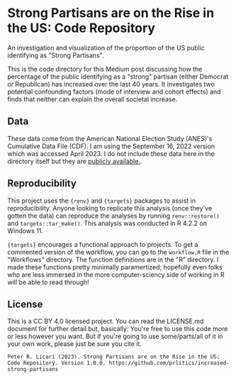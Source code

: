 # Strong Partisans are on the Rise in the US: Code Repository

An investigation and visualization of the proportion of the US public identifying as "Strong Partisans".

This is the code directory for this Medium post discussing how the percentage of the public identifying as a "strong" partisan (either Democrat or Republican) has increased over the last 40 years. It investigates two potential confounding factors (mode of interview and cohort effects) and finds that neither can explain the overall societal increase.

## Data

These data come from the American National Election Study (ANES)'s Cumulative Data File (CDF). I am using the September 16, 2022 version which was accessed April 2023. I do not include these data here in the directory itself but they are [publicly available.](https://electionstudies.org/data-center/anes-time-series-cumulative-data-file/).  


## Reproducibility 

This project uses the `{renv}` and `{targets}` packages to assist in reproducibility. Anyone looking to replicate this analysis (once they've gotten the data) can reproduce the analyses by running `renv::restore()` and `targets::tar_make()`. This analysis was conducted in R 4.2.2 on Windows 11. 

`{targets}` encourages a functional approach to projects. To get a commented version of the workflow, you can go to the `workflow.R` file in the "Workflows" directory. The function definitions are in the "R" directory. I made these functions pretty minimally paramertized; hopefully even folks who are less immersed in the more computer-sciency side of working in R will be able to read through! 


## License

This is a CC BY 4.0 licensed project. You can read the LICENSE.md document for further detail but, basically: You're free to use this code more or less however you want. But if you're going to use some/parts/all of it in your own work, please just be sure you cite it. 


```
Peter R. Licari (2023). Strong Partisans are on the Rise in the US: Code Repository. Version 1.0.0. https://github.com/prlitics/increased-strong-partisans

```

